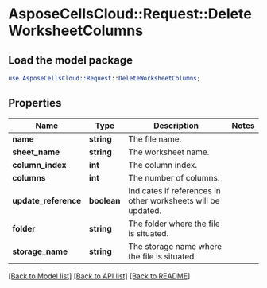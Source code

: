 # AsposeCellsCloud::Request::DeleteWorksheetColumns 

## Load the model package
```perl
use AsposeCellsCloud::Request::DeleteWorksheetColumns;
```

## Properties
Name | Type | Description | Notes
------------ | ------------- | ------------- | -------------
**name** | **string** | The file name. |
**sheet_name** | **string** | The worksheet name. |
**column_index** | **int** | The column index. |
**columns** | **int** | The number of columns. |
**update_reference** | **boolean** | Indicates if references in other worksheets will be updated. |
**folder** | **string** | The folder where the file is situated. |
**storage_name** | **string** | The storage name where the file is situated. |  

[[Back to Model list]](../README.md#documentation-for-requests) [[Back to API list]](../README.md#documentation-for-api-endpoints) [[Back to README]](../README.md)

